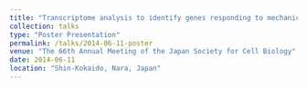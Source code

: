 ```yaml
---
title: "Transcriptome analysis to identify genes responding to mechanical force in developing *Drosophila* embryos"
collection: talks
type: "Poster Presentation"
permalink: /talks/2014-06-11-poster
venue: "The 66th Annual Meeting of the Japan Society for Cell Biology"
date: 2014-06-11
location: "Shin-Kokaido, Nara, Japan"
---
```

